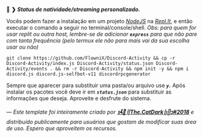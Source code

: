 🌙 **❯** ***Status de natividade/streaming personalizado.***

Vocês podem fazer a instalação em um projeto *[NodeJS](https://replit.com/new/nodejs)* na *[Repl.It](https://replit.com)*, e então executar o comando a seguir no terminal/console/shell.
*Obs: para quem for usar replit ou outra host, lembre-se de adicionar* ***`express`*** *para que não pare com tanta frequência (pelo termux ele não para mais vai da sua escolha usar ou não)*
```
git clone https://github.com/FlowniX/Discord-Activity && cp -r Discord-Activity/index.js Discord-Activity/status.json Discord-Activity/events . && rm -r Discord-Activity && npm init -y && npm i discord.js discord.js-selfbot-v11 discordrpcgenerator
```
Sempre que aparecer para substituir uma pasta/ou arquivo use ***`y`.*** Após instalar os pacotes você deve ir em ***`status.json`*** para substituir as informações que deseja. Aproveite e desfrute do sistema. 

*— Este template foi inteiramente criado por* ***[ᝰ໋݊🌙⢿The.CatDark⣷ᥫ᭡#2018](https://www.flownixr.repl.co)*** *e distribuído publicamente para usuários que gostam de modificar suas área de uso. Espero que aproveitem os recursos.*
